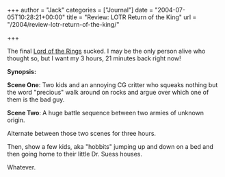 +++
author = "Jack"
categories = ["Journal"]
date = "2004-07-05T10:28:21+00:00"
title = "Review: LOTR Return of the King"
url = "/2004/review-lotr-return-of-the-king/"

+++

The final [Lord of the Rings][1] sucked. I may be the only person alive who thought so, but I want my 3 hours, 21 minutes back right now!

**Synopsis:**

**Scene One**: Two kids and an annoying CG critter who squeaks nothing but the word "precious" walk around on rocks and argue over which one of them is the bad guy.

**Scene Two**: A huge battle sequence between two armies of unknown origin.

Alternate between those two scenes for three hours.

Then, show a few kids, aka "hobbits" jumping up and down on a bed and then going home to their little Dr. Suess houses.

Whatever.

 [1]: http://www.rottentomatoes.com/m/TheLordoftheRingsTheReturnoftheKing-1127213/